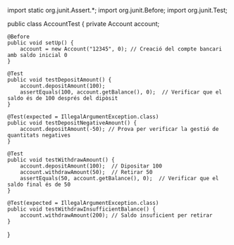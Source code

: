 import static org.junit.Assert.*;
import org.junit.Before;
import org.junit.Test;

public class AccountTest {
    private Account account;

    @Before
    public void setUp() {
        account = new Account("12345", 0); // Creació del compte bancari amb saldo inicial 0
    }

    @Test
    public void testDepositAmount() {
        account.depositAmount(100);
        assertEquals(100, account.getBalance(), 0);  // Verificar que el saldo és de 100 després del dipòsit
    }

    @Test(expected = IllegalArgumentException.class)
    public void testDepositNegativeAmount() {
        account.depositAmount(-50); // Prova per verificar la gestió de quantitats negatives
    }

    @Test
    public void testWithdrawAmount() {
        account.depositAmount(100);  // Dipositar 100
        account.withdrawAmount(50);  // Retirar 50
        assertEquals(50, account.getBalance(), 0);  // Verificar que el saldo final és de 50
    }

    @Test(expected = IllegalArgumentException.class)
    public void testWithdrawInsufficientBalance() {
        account.withdrawAmount(200); // Saldo insuficient per retirar
    }
}
